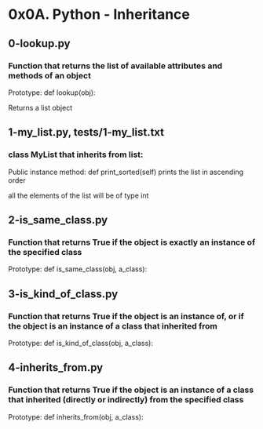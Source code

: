 # 0x0A. Python - Inheritance
## 0-lookup.py
### Function that returns the list of available attributes and methods of an object
<p>Prototype: def lookup(obj):</p>
<p>Returns a list object</p>

## 1-my_list.py, tests/1-my_list.txt
### class MyList that inherits from list:
<p>Public instance method: def print_sorted(self) prints the list in ascending order</p>
<p>all the elements of the list will be of type int</p>

## 2-is_same_class.py
### Function that returns True if the object is exactly an instance of the specified class
<p>Prototype: def is_same_class(obj, a_class):</p>

## 3-is_kind_of_class.py
### Function that returns True if the object is an instance of, or if the object is an instance of a class that inherited from
<p>Prototype: def is_kind_of_class(obj, a_class):</p>

## 4-inherits_from.py
### Function that returns True if the object is an instance of a class that inherited (directly or indirectly) from the specified class
<p>Prototype: def inherits_from(obj, a_class):</p>

